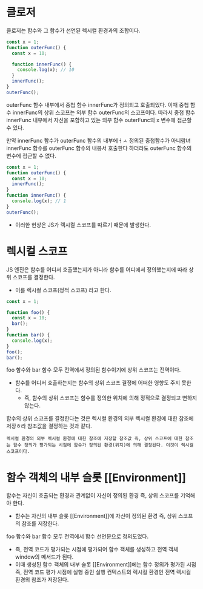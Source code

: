 # 클로저

클로저는 함수와 그 함수가 선언된 렉시컬 환경과의 조합이다.

```js
const x = 1;
function outerFunc() {
  const x = 10;

  function innerFunc() {
    console.log(x); // 10
  }
  innerFunc();
}
outerFunc();
```

outerFunc 함수 내부에서 중첩 함수 innerFunc가 정의되고 호출되었다.
이때 중첩 함수 innerFunc의 상위 스코프는 외부 함수 outerFunc의 스코프이다.
따라서 중첩 함수 innerFunc 내부에서 자신을 포함하고 있는 외부 함수 outerFunc의 x 변수에 접근할 수 있다.

만약 innerFunc 함수가 outerFunc 함수의 내부에ㅓㅅ 정의된 중첩함수가 아니람녀 innerFunc 함수를 outerFunc 함수의 내붕서 호출한다 하더라도 outerFunc 함수의 변수에 접근할 수 없다.

```js
const x = 1;
function outerFunc() {
  const x = 10;
  innerFunc();
}
function innerFunc() {
  console.log(x); // 1
}
outerFunc();
```

- 이러한 현상은 JS가 렉시컬 스코프를 따르기 때문에 발생한다.

# 렉시컬 스코프

JS 엔진은 함수를 어디서 호출했는지가 아니라 함수를 어디에서 정의했는지에 따라 상위 스코프를 결정한다.

- 이를 렉시컬 스코프(정적 스코프) 라고 한다.

```js
const x = 1;

function foo() {
  const x = 10;
  bar();
}
function bar() {
  console.log(x);
}
foo();
bar();
```

foo 함수와 bar 함수 모두 전역에서 정의된 함수이기에 상위 스코프는 전역이다.

- 함수를 어디서 호출하는지는 함수의 상위 스코프 결정에 어떠한 영향도 주지 못한다.
  - 즉, 함수의 상위 스코프는 함수를 정의한 위치에 의해 정적으로 결정되고 변하지 않는다.

함수의 상위 스코프를 결정한다는 것은 렉시컬 환경의 외부 렉시컬 환경에 대한 참조에 저장ㅎ라 참조값을 결정하는 것과 같다.

`렉시컬 환경의 외부 렉시컬 환경에 대한 참조에 저장할 참조값 즉, 상위 스코프에 대한 참조는 함수 정의가 평가되는 시점에 함수가 정의된 환경(위치)에 의해 결정된다. 이것이 렉시컬 스코프이다.`

# 함수 객체의 내부 슬롯 [[Environment]]

함수는 자신이 호출되는 환경과 관계없이 자신이 정의된 환경 즉, 상위 스코프를 기억해야 한다.

- 함수는 자신의 내부 슬롯 [[Environment]]에 자신이 정의된 환경 즉, 상위 스코프의 참조를 저장한다.

foo 함수와 bar 함수 모두 전역에서 함수 선언문으로 정의도었다.

- 즉, 전역 코드가 평가되는 시점에 평가되어 함수 객체를 생성하고 전역 객체 window의 메서드가 된다.
- 이때 생성된 함수 객체의 내부 슬롯 [[Environment]]에는 함수 정의가 평가된 시점 즉, 전역 코드 평가 시점에 실행 중인 실행 컨텍스트의 렉시컬 환경인 전역 렉시컬 환경의 참조가 저장된다.
